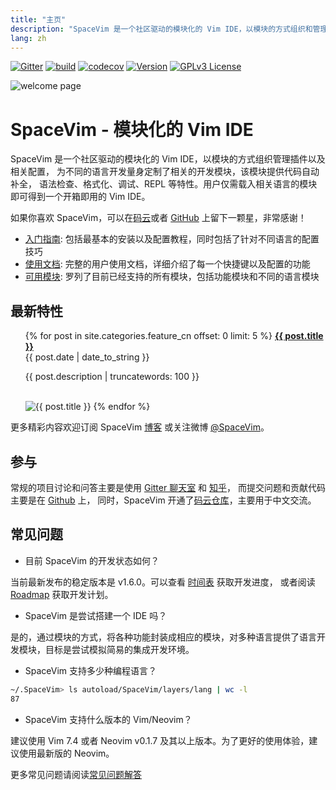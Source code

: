 ```yaml
---
title: "主页"
description: "SpaceVim 是一个社区驱动的模块化的 Vim IDE，以模块的方式组织和管理插件，提高 Vim 环境配置效率。"
lang: zh
---
```


[![Gitter](https://badges.gitter.im/SpaceVim/SpaceVim.svg)](https://gitter.im/SpaceVim/cn)
[![build](https://github.com/SpaceVim/SpaceVim/workflows/build/badge.svg)](https://github.com/SpaceVim/SpaceVim/actions?query=workflow%3Abuild)
[![codecov](https://codecov.io/gh/SpaceVim/SpaceVim/branch/dev/graph/badge.svg)](https://codecov.io/gh/SpaceVim/SpaceVim/branch/master)
[![Version](https://img.shields.io/badge/version-1.7.0--dev-8700FF.svg)](https://github.com/SpaceVim/SpaceVim/releases)
[![GPLv3 License](https://img.shields.io/badge/license-GPLv3-blue.svg)](https://github.com/SpaceVim/SpaceVim/blob/master/LICENSE)

![welcome page](https://user-images.githubusercontent.com/13142418/103414298-5e1da980-4bb8-11eb-96bc-b2e118f672b5.png)

# SpaceVim - 模块化的 Vim IDE

SpaceVim 是一个社区驱动的模块化的 Vim IDE，以模块的方式组织管理插件以及相关配置，
为不同的语言开发量身定制了相关的开发模块，该模块提供代码自动补全，
语法检查、格式化、调试、REPL 等特性。用户仅需载入相关语言的模块即可得到一个开箱即用的 Vim IDE。

如果你喜欢 SpaceVim，可以在[码云](https://gitee.com/spacevim/SpaceVim)或者
[GitHub](https://github.com/SpaceVim/SpaceVim/) 上留下一颗星，非常感谢！

- [入门指南](quick-start-guide/): 包括最基本的安装以及配置教程，同时包括了针对不同语言的配置技巧
- [使用文档](documentation/): 完整的用户使用文档，详细介绍了每一个快捷键以及配置的功能
- [可用模块](layers/): 罗列了目前已经支持的所有模块，包括功能模块和不同的语言模块

## 最新特性

<ul>
    {% for post in site.categories.feature_cn offset: 0 limit: 5  %}
               <strong><a href="{{ post.url }}">{{ post.title }}</a></strong>
               <br>
               <span class="post-date">{{ post.date | date_to_string }}</span>
               <p>{{ post.description | truncatewords: 100 }}</p>
               <br>
               <img alt="{{ post.title }}" src="{{ post.image }}">
    {% endfor %}
</ul>

更多精彩内容欢迎订阅 SpaceVim [博客](blog/) 或关注微博 [@SpaceVim](https://weibo.com/SpaceVim)。

## 参与

常规的项目讨论和问答主要是使用 [Gitter 聊天室](https://gitter.im/SpaceVim/cn) 和 [知乎](https://www.zhihu.com/topic/20168681/hot)，
而提交问题和贡献代码主要是在 [Github](https://github.com/SpaceVim/SpaceVim) 上，
同时，SpaceVim 开通了[码云仓库](https://gitee.com/spacevim/SpaceVim)，主要用于中文交流。

## 常见问题

- 目前 SpaceVim 的开发状态如何？

当前最新发布的稳定版本是 v1.6.0。可以查看 [时间表](https://github.com/SpaceVim/SpaceVim/milestones) 获取开发进度，
或者阅读 [Roadmap](roadmap/) 获取开发计划。

- SpaceVim 是尝试搭建一个 IDE 吗？

是的，通过模块的方式，将各种功能封装成相应的模块，对多种语言提供了语言开发模块，目标是尝试模拟简易的集成开发环境。

- SpaceVim 支持多少种编程语言？

```sh
~/.SpaceVim> ls autoload/SpaceVim/layers/lang | wc -l
87
```

- SpaceVim 支持什么版本的 Vim/Neovim？

建议使用 Vim 7.4 或者 Neovim v0.1.7 及其以上版本。为了更好的使用体验，建议使用最新版的 Neovim。

更多常见问题请阅读[常见问题解答](faq/)

<!-- vim:set nowrap: -->
